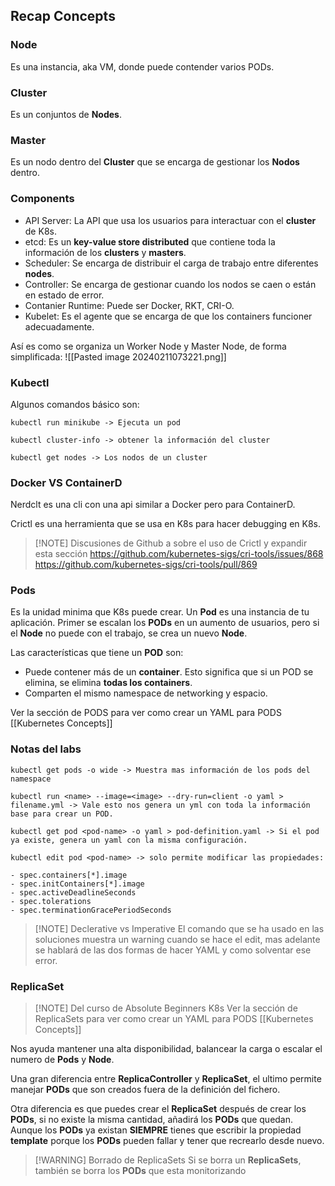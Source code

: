 ## Recap Concepts
### Node
Es una instancia, aka VM, donde puede contender varios PODs.

### Cluster
Es un conjuntos de **Nodes**.

### Master
Es un nodo dentro del **Cluster** que se encarga de gestionar los **Nodos** dentro.

### Components
- API Server: La API que usa los usuarios para interactuar con el **cluster** de K8s.
- etcd: Es un **key-value store distributed** que contiene toda la información de los **clusters** y **masters**.
- Scheduler: Se encarga de distribuir el carga de trabajo entre diferentes **nodes**.
- Controller: Se encarga de gestionar cuando los nodos se caen o están en estado de error.
- Contanier Runtime: Puede ser Docker, RKT, CRI-O.
- Kubelet: Es el agente que se encarga de que los containers funcioner adecuadamente.

Así es como se organiza un Worker Node y Master Node, de forma simplificada:
![[Pasted image 20240211073221.png]]

### Kubectl

Algunos comandos básico son:
```
kubectl run minikube -> Ejecuta un pod

kubectl cluster-info -> obtener la información del cluster

kubectl get nodes -> Los nodos de un cluster
```

### Docker VS ContainerD

Nerdclt es una cli con una api similar a Docker pero para ContainerD.

Crictl es una herramienta que se usa en K8s para hacer debugging en K8s.

> [!NOTE] Discusiones de Github a sobre el uso de Crictl y expandir esta sección
> https://github.com/kubernetes-sigs/cri-tools/issues/868
> https://github.com/kubernetes-sigs/cri-tools/pull/869

### Pods

Es la unidad minima que K8s puede crear. Un **Pod** es una instancia de tu aplicación. Primer se escalan los **PODs** en un aumento de usuarios, pero si el **Node** no puede con el trabajo, se crea un nuevo **Node**.

Las características que tiene un **POD** son:
- Puede contener más de un **container**. Esto significa que si un POD se elimina, se elimina **todas los containers**.
- Comparten el mismo namespace de networking y espacio.

Ver la sección de PODS para ver como crear un YAML para PODS [[Kubernetes Concepts]]
### Notas del labs

```
kubectl get pods -o wide -> Muestra mas información de los pods del namespace

kubectl run <name> --image=<image> --dry-run=client -o yaml > filename.yml -> Vale esto nos genera un yml con toda la información base para crear un POD.

kubectl get pod <pod-name> -o yaml > pod-definition.yaml -> Si el pod ya existe, genera un yaml con la misma configuración.

kubectl edit pod <pod-name> -> solo permite modificar las propiedades:

- spec.containers[*].image
- spec.initContainers[*].image
- spec.activeDeadlineSeconds
- spec.tolerations
- spec.terminationGracePeriodSeconds
```

> [!NOTE] Declerative vs Imperative
> El comando que se ha usado en las soluciones muestra un warning cuando se hace el edit, mas adelante se hablará de las dos formas de hacer YAML y como solventar ese error.

### ReplicaSet

> [!NOTE] Del curso de Absolute Beginners K8s
> Ver la sección de ReplicaSets para ver como crear un YAML para PODS [[Kubernetes Concepts]]

Nos ayuda mantener una alta disponibilidad, balancear la carga o escalar el numero de **Pods** y **Node**.

Una gran diferencia entre **ReplicaController** y **ReplicaSet**, el ultimo permite manejar **PODs** que son creados fuera de la definición del fichero.

Otra diferencia es que puedes crear el **ReplicaSet** después de crear los **PODs**, si no existe la misma cantidad, añadirá los **PODs** que quedan. Aunque los **PODs** ya existan **SIEMPRE** tienes que escribir la propiedad **template** porque los **PODs** pueden fallar y tener que recrearlo desde nuevo.

> [!WARNING] Borrado de ReplicaSets
> Si se borra un **ReplicaSets**, también se borra los **PODs** que esta monitorizando
